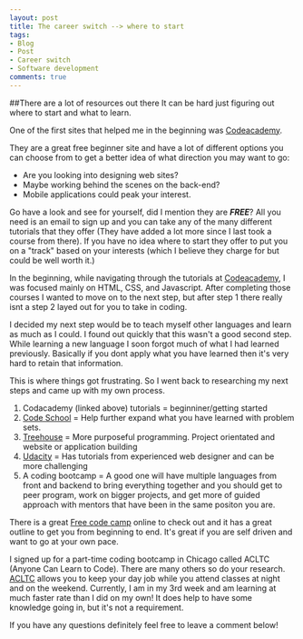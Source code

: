 ```yaml
---
layout: post
title: The career switch --> where to start
tags:
- Blog
- Post
- Career switch
- Software development
comments: true
---
```


##There are a lot of resources out there
It can be hard just figuring out where to start and what to learn.

One of the first sites that helped me in the beginning was [Codeacademy](https://www.codecademy.com/). 

They are a great free beginner site and have a lot of different options you can choose from to get a better idea of what direction you may want to go:

*  Are you looking into designing web sites? 
*  Maybe working behind the scenes on the back-end? 
*  Mobile applications could peak your interest. 

Go have a look and see for yourself, did I mention they are **_FREE_**? All you need is an email to sign up and you can take any of the many different tutorials that they offer (They have added a lot more since I last took a course from there). If you have no idea where to start they offer to put you on a "track" based on your interests (which I believe they charge for but could be well worth it.)

In the beginning, while navigating through the tutorials at [Codeacademy](https://www.codecademy.com/), I was focused mainly on HTML, CSS, and Javascript. After completing those courses I wanted to move on to the next step, but after step 1 there really isnt a step 2 layed out for you to take in coding.

I decided my next step would be to teach myself other languages and learn as much as I could. I found out quickly that this wasn't a good second step. While learning a new language I soon forgot much of what I had learned previously. Basically if you dont apply what you have learned then it's very hard to retain that information.

This is where things got frustrating. So I went back to researching my next steps and came up with my own process.

1. Codacademy (linked above) tutorials = beginniner/getting started
2. [Code School](https://www.codeschool.com/) = Help further expand what you have learned with problem sets.
3. [Treehouse](https://teamtreehouse.com/) = More purposeful programming. Project orientated and website or application building
4. [Udacity](https://www.udacity.com/) = Has tutorials from experienced web designer and can be more challenging
5. A coding bootcamp = A good one will have multiple languages from front and backend to bring everything together and you should get to peer program, work on bigger projects, and get more of guided approach with mentors that have been in the same positon you are. 

There is a great [Free code camp](http://www.freecodecamp.com/) online to check out and it has a great outline to get you from beginning to end. It's great if you are self driven and want to go at your own pace. 

I signed up for a part-time coding bootcamp in Chicago called ACLTC (Anyone Can Learn to Code). There are many others so do your research. [ACLTC](http://www.anyonecanlearntocode.com/) allows you to keep your day job while you attend classes at night and on the weekend. Currently, I am in my 3rd week and am learning at much faster rate than I did on my own! It does help to have some knowledge going in, but it's not a requirement.

If you have any questions definitely feel free to leave a comment below!
